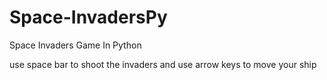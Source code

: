 # Space-InvadersPy
Space Invaders Game In Python

use space bar to shoot the invaders and use arrow keys to move your ship
